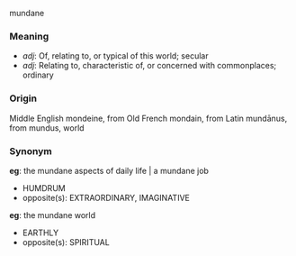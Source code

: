 mundane
### Meaning
+ _adj_: Of, relating to, or typical of this world; secular
+ _adj_: Relating to, characteristic of, or concerned with commonplaces; ordinary

### Origin

Middle English mondeine, from Old French mondain, from Latin mundānus, from mundus, world

### Synonym

__eg__: the mundane aspects of daily life | a mundane job

+ HUMDRUM
+ opposite(s): EXTRAORDINARY, IMAGINATIVE

__eg__: the mundane world

+ EARTHLY
+ opposite(s): SPIRITUAL


